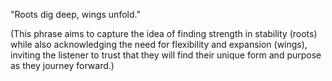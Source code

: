 "Roots dig deep, wings unfold."

(This phrase aims to capture the idea of finding strength in stability (roots) while also acknowledging the need for flexibility and expansion (wings), inviting the listener to trust that they will find their unique form and purpose as they journey forward.)

